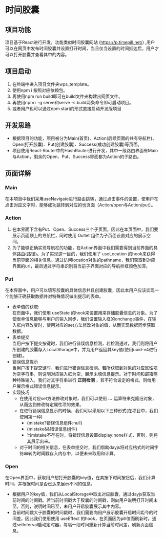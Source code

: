 # 时间胶囊
## 项目功能
项目基于React进行开发，功能类似时间胶囊网站 (https://p.timepill.net/) ,用户可以在网页中发布时间胶囊并设置打开时间，当且仅当设置的时间抵达后，用户才可以打开胶囊并查看其中的内容。

## 项目启动
1. 在终端中进入项目文件夹wps_template。
2. 使用npm i 按照对应依赖包。
3. 再使用npm run build即可在build文件夹构建出网页文件。
4. 再使用npm i -g serve和serve -s build两条命令即可启动项目。
5. 或者用户也可以通过npm start的形式直接启动开发版项目

## 开发思路
+ 根据项目的功能，项目被分为Main(首页)、Action(后续页面的共有导航栏)、Open(打开胶囊)、Put(创建胶囊)、Success(成功创建胶囊)等页面。
+ 项目使用React-Router中的HashRouter进行开发，其中一级路由界面有Main与Action，剩余的Open、Put、Success界面都为Action的子路由。

## 页面详解
### Main
在本项目中我们采用useNavigate进行路由跳转，通过点击事件的设置，使用户在点击对应文字时，能够成功跳转到对应的也页面（Action/open与Action/put）。
### Action
1. 在本界面下含有Put、Open、Success三个子页面，因此在本页面中，我们要展示页面顶上的导航栏，同时使用 Outlet 组件为子页面设置对应的展示空间。  
2. 为了能够正确实现导航栏的功能，在Action界面中我们需要得到当前界面的具体路由(路径)。为了实现这一目的，我们使用了 useLocation 的hook来获得当前界面的相关信息。通过访问location对象的pathname，我们获取到对应界面的url，最后通过字符串识别将当前子界面对应的导航栏框颜色加深。
### Put
在本界面中，用户可以填写胶囊的具体信息并且创建胶囊，因此本用户应该实现一个能够正确获取数据并对特殊情况做出提示的表单。
+ 表单值的获取:  
在页面中，我们使用 useState 的hook来设置用来存储胶囊信息的对象。为了使表单信息能够与用户的输入同步，我们设置输入框的onchange事件，在输入框内容改变时，使用对应的set方法修改对象的值，从而实现数据同步获取数据。
+ 表单提交  
当用户按下提交按键时，我们进行错误信息检测，若检测通过，我们则将用户所创建的胶囊存入LocalStorage中，并为用户返回其key值(使用uuid-v4进行创建)。
+ 错误信息提示  
当用户按下提交键时，我们进行错误信息检测。若所获取到对象的对应属性项为空字符串，则说明对应输入框为空，展示未填信息提示。对于时间和邮箱两种特殊输入，我们对其字符串进行 **正则检测** ，若不符合设定的格式，则给用户展示格式错误信息提示。
+ 实现技巧  
  + 在使用对应set方法修改对象时，我们可以使用 **...** 运算符来克隆旧对象，从而达到修改特定属性项的效果。
  + 在进行错误信息显示的时候，我们可以采用以下三种形式(在项目中，我们使用第一种)
    + {mistake?错误信息组件:null}
    + {mistake&&错误信息组件}
    + 当mistake不存在时，将错误信息设置display:none样式，否则，则将其展示出来。
  + 对于时间的相关信息，在表单提交时，我们借助dayjs将对应格式的时间字符串转为时间戳存入内存中，以便未来取用和计算。
### Open
在Open界面中，获取用户想打开胶囊的key值，在其按下时间按钮后，我们计算时间，并根据时间是否已达来展示不同的信息。
+ 根据用户的key值，我们从LocalStorage中取出对应胶囊，通过dayjs获取当前时间的时间戳。若当前时间戳大于胶囊的时间戳，则向用户说明打开时间未至。否则，说明时间已至，未用户开启胶囊展示其中内容。
+ 当前时间戳大于胶囊的时间戳时，我们需要向用户展示胶囊开启时间距今的时间差，因此我们使用使用 useEffect 的hook，在页面因为pill值而刷新时，通过setInterval启动定时器，每隔一段时间重新计算当前时间差，刷新页面信息。
